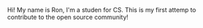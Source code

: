 Hi! My name is Ron, I'm a studen for CS.
This is my first attemp to contribute to the open source community!